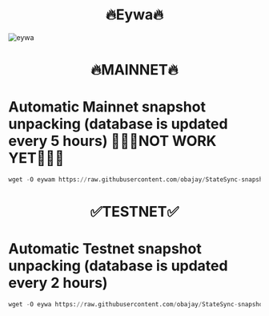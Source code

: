 <h1 align="center"> 🔥Eywa🔥</h1>

![eywa](https://user-images.githubusercontent.com/44331529/233964599-6d89835c-b2f4-4b4c-9814-c2fbc2b30db3.png)

<h1 align="center"> 🔥MAINNET🔥</h1>

# Automatic Mainnet snapshot unpacking  (database is updated every 5 hours) 🔴🔴🔴NOT WORK YET🔴🔴🔴
```python
wget -O eywam https://raw.githubusercontent.com/obajay/StateSync-snapshots/main/Eywa/eywam && chmod +x eywam && ./eywam
```

<h1 align="center"> ✅TESTNET✅</h1>


# Automatic Testnet snapshot unpacking  (database is updated every 2 hours)
```python
wget -O eywa https://raw.githubusercontent.com/obajay/StateSync-snapshots/main/Eywa/eywa && chmod +x eywa && ./eywa
```
